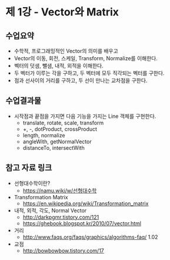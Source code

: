 # 제 1강 - Vector와 Matrix
## 수업요약
- 수학적, 프로그래밍적인 Vector의 의미를 배우고 
- Vector의 이동, 회전, 스케일, Transform, Normalize를 이해한다.
- 벡터의 덧샘, 뺄샘, 내적, 외적을 이해한다.
- 두 벡터가 이루는 각을 구하고, 두 벡터에 모두 직각되는 벡터를 구한다.
- 점과 선사이의 거리를 구하고, 두 선이 만나는 교차점을 구한다.

## 수업결과물
- 시작점과 끝점을 가지면 다음 기능을 가지는 Line 객체를 구현한다.
  - translate, rotate, scale, transform
  - +, -, dotProduct, crossProduct
  - length, normalize
  - angleWith, getNormalVector
  - distanceTo, intersectWith

## 참고 자료 링크
- 선형대수학이란? 
  - https://namu.wiki/w/선형대수학
- Transformation Matrix
  - https://en.wikipedia.org/wiki/Transformation_matrix
- 내적, 외적, 각도, Normal Vector 
  - http://darkpgmr.tistory.com/121
  - https://ghebook.blogspot.kr/2010/07/vector.html
- 거리
  - http://www.faqs.org/faqs/graphics/algorithms-faq/ 1.02
- 교점
  - http://bowbowbow.tistory.com/17
